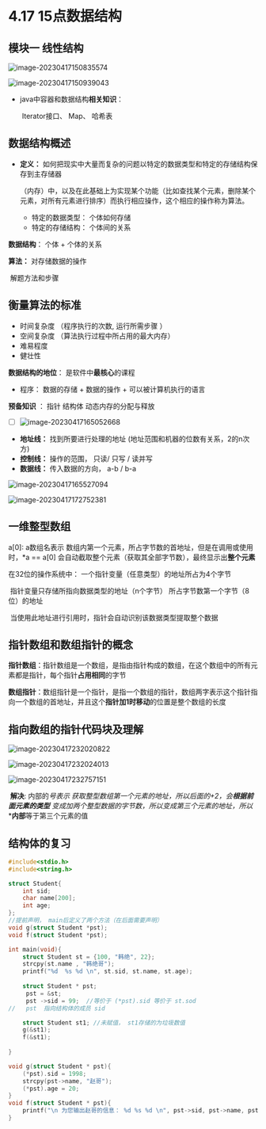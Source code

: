 # 4.17 15点数据结构

## 模块一 线性结构

![image-20230417150835574](数据结构笔记.assets/image-20230417150835574.png)

![image-20230417150939043](数据结构笔记.assets/image-20230417150939043.png)

- java中容器和数据结构**相关知识**：

  ​	Iterator接口、	Map、	哈希表



## 数据结构概述

- **定义：** 如何把现实中大量而复杂的问题以特定的数据类型和特定的存储结构保存到主存储器

  ​		（内存）中，以及在此基础上为实现某个功能（比如查找某个元素，删除某个元素，对所有元素进行排序）而执行相应操作，这个相应的操作称为算法。

  - 特定的数据类型： 个体如何存储
  - 特定的存储结构： 个体间的关系   



**数据结构**： 个体 + 个体的关系

**算法：** 对存储数据的操作

​		解题方法和步骤

## **衡量算法的标准** 

- 时间复杂度  （程序执行的次数, 运行所需步骤 ）
- 空间复杂度 （算法执行过程中所占用的最大内存）
- 难易程度
- 健壮性



**数据结构的地位**： 是软件中**最核心**的课程 

- 程序： 数据的存储 + 数据的操作 + 可以被计算机执行的语言



**预备知识** ： 指针  结构体  动态内存的分配与释放

- [ ] ![image-20230417165052668](数据结构笔记.assets/image-20230417165052668.png)

- **地址线：** 找到所要进行处理的地址 (地址范围和机器的位数有关系，2的n次方)
- **控制线：** 操作的范围， 只读/ 只写 / 读并写
- **数据线：** 传入数据的方向， a-b / b-a



 ![image-20230417165527094](数据结构笔记.assets/image-20230417165527094.png)

![image-20230417172752381](数据结构笔记.assets/image-20230417172752381.png)

##   一维整型数组

a[0]:  a数组名表示 数组内第一个元素，所占字节数的首地址，但是在调用或使用时，*a == a[0] 会自动截取整个元素（获取其全部字节数），最终显示出**整个元素**



在32位的操作系统中： 一个指针变量（任意类型）的地址所占为4个字节

​	指针变量只存储所指向数据类型的地址（n个字节） 所占字节数第一个字节（8位）的地址

​		当使用此地址进行引用时，指针会自动识别该数据类型提取整个数据



## 指针数组和数组指针的概念

**指针数组**：指针数组是一个数组，是指由指针构成的数组，在这个数组中的所有元素都是指针，每个指针**占用相同**的字节

**数组指针**：数组指针是一个指针，是指一个数组的指针，数组两字表示这个指针指向一个数组的首地址，并且这个**指针加1时移动**的位置是整个数组的长度



## 指向数组的指针代码块及理解

![image-20230417232020822](数据结构笔记.assets/image-20230417232020822.png)

![image-20230417232024013](数据结构笔记.assets/image-20230417232024013.png)

![image-20230417232757151](数据结构笔记.assets/image-20230417232757151.png)

​	**解决**: 内部的*号表示 获取整型数组第一个元素的地址，所以后面的+2，会**根据前面元素的类型** 变成加两个整型数据的字节数，所以变成第三个元素的地址，所以* ***内部**等于第三个元素的值

## 结构体的复习

```c++
#include<stdio.h>
#include<string.h>

struct Student{
	int sid;
	char name[200];
	int age;
};
//提前声明， main后定义了两个方法（在后面需要声明） 
void g(struct Student *pst);
void f(struct Student *pst);

int main(void){
	struct Student st = {100, "韩绝", 22};
	strcpy(st.name , "韩绝哥");
	printf("%d  %s %d \n", st.sid, st.name, st.age); 
	
	struct Student * pst;
	 pst = &st;
	 pst ->sid = 99;  //等价于 (*pst).sid 等价于 st.sod
//	 pst  指向结构体的成员 sid 

	struct Student st1; //未赋值， st1存储的为垃圾数值
	g(&st1);
	f(&st1);
	 
}

void g(struct Student * pst){
	(*pst).sid = 1998;
	strcpy(pst->name, "赵哥");
	(*pst).age = 20; 
} 
void f(struct Student * pst){
	printf("\n 为您输出赵哥的信息： %d %s %d \n", pst->sid, pst->name, pst->age);
}

```





